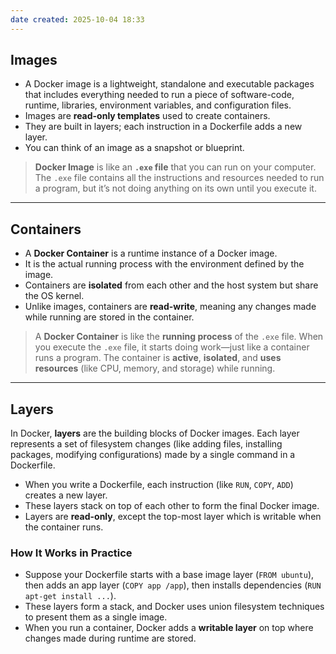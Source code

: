```yaml
---
date created: 2025-10-04 18:33
---
```


## Images

- A Docker image is a lightweight, standalone and executable packages that includes everything needed to run a piece of software-code, runtime, libraries, environment variables, and configuration files.
- Images are **read-only templates** used to create containers.
- They are built in layers; each instruction in a Dockerfile adds a new layer.
- You can think of an image as a snapshot or blueprint.

> **Docker Image** is like an **`.exe` file** that you can run on your computer. The `.exe` file contains all the instructions and resources needed to run a program, but it’s not doing anything on its own until you execute it.

---

## Containers

- A **Docker Container** is a runtime instance of a Docker image.
- It is the actual running process with the environment defined by the image.
- Containers are **isolated** from each other and the host system but share the OS kernel.
- Unlike images, containers are **read-write**, meaning any changes made while running are stored in the container.

> A **Docker Container** is like the **running process** of the `.exe` file. When you execute the `.exe` file, it starts doing work—just like a container runs a program. The container is **active**, **isolated**, and **uses resources** (like CPU, memory, and storage) while running.

---

## Layers

In Docker, **layers** are the building blocks of Docker images. Each layer represents a set of filesystem changes (like adding files, installing packages, modifying configurations) made by a single command in a Dockerfile.

- When you write a Dockerfile, each instruction (like `RUN`, `COPY`, `ADD`) creates a new layer.
- These layers stack on top of each other to form the final Docker image.
- Layers are **read-only**, except the top-most layer which is writable when the container runs.

### How It Works in Practice

- Suppose your Dockerfile starts with a base image layer (`FROM ubuntu`), then adds an app layer (`COPY app /app`), then installs dependencies (`RUN apt-get install ...`).
- These layers form a stack, and Docker uses union filesystem techniques to present them as a single image.
- When you run a container, Docker adds a **writable layer** on top where changes made during runtime are stored.
